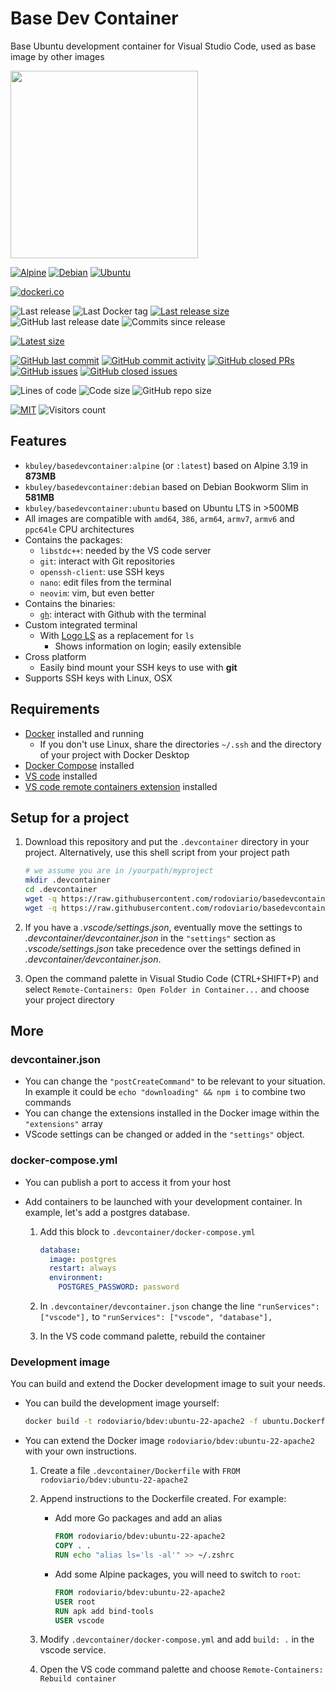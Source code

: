 # Base Dev Container

Base Ubuntu development container for Visual Studio Code, used as base image by other images

<img height="300" src="https://raw.githubusercontent.com/kbuley/basedevcontainer/master/title.svg">

[![Alpine](https://github.com/kbuley/basedevcontainer/actions/workflows/alpine.yml/badge.svg)](https://github.com/kbuley/basedevcontainer/actions/workflows/alpine.yml)
[![Debian](https://github.com/kbuley/basedevcontainer/actions/workflows/debian.yml/badge.svg)](https://github.com/kbuley/basedevcontainer/actions/workflows/debian.yml)
[![Ubuntu](https://github.com/kbuley/basedevcontainer/actions/workflows/ubuntu.yml/badge.svg)](https://github.com/kbuley/basedevcontainer/actions/workflows/ubuntu.yml)

[![dockeri.co](https://dockeri.co/image/kbuley/basedevcontainer)](https://hub.docker.com/r/kbuley/basedevcontainer)

![Last release](https://img.shields.io/github/release/kbuley/basedevcontainer?label=Last%20release)
![Last Docker tag](https://img.shields.io/docker/v/kbuley/basedevcontainer?sort=semver&label=Last%20Docker%20tag)
[![Last release size](https://img.shields.io/docker/image-size/kbuley/basedevcontainer?sort=semver&label=Last%20released%20image)](https://hub.docker.com/r/kbuley/basedevcontainer/tags?page=1&ordering=last_updated)
![GitHub last release date](https://img.shields.io/github/release-date/kbuley/basedevcontainer?label=Last%20release%20date)
![Commits since release](https://img.shields.io/github/commits-since/kbuley/basedevcontainer/latest?sort=semver)

[![Latest size](https://img.shields.io/docker/image-size/kbuley/basedevcontainer/latest?label=Latest%20image)](https://hub.docker.com/r/kbuley/basedevcontainer/tags)

[![GitHub last commit](https://img.shields.io/github/last-commit/kbuley/basedevcontainer.svg)](https://github.com/kbuley/basedevcontainer/commits/master)
[![GitHub commit activity](https://img.shields.io/github/commit-activity/y/kbuley/basedevcontainer.svg)](https://github.com/kbuley/basedevcontainer/graphs/contributors)
[![GitHub closed PRs](https://img.shields.io/github/issues-pr-closed/kbuley/basedevcontainer.svg)](https://github.com/kbuley/basedevcontainer/pulls?q=is%3Apr+is%3Aclosed)
[![GitHub issues](https://img.shields.io/github/issues/kbuley/basedevcontainer.svg)](https://github.com/kbuley/basedevcontainer/issues)
[![GitHub closed issues](https://img.shields.io/github/issues-closed/kbuley/basedevcontainer.svg)](https://github.com/kbuley/basedevcontainer/issues?q=is%3Aissue+is%3Aclosed)

![Lines of code](https://img.shields.io/tokei/lines/github/kbuley/basedevcontainer)
![Code size](https://img.shields.io/github/languages/code-size/kbuley/basedevcontainer)
![GitHub repo size](https://img.shields.io/github/repo-size/kbuley/basedevcontainer)

[![MIT](https://img.shields.io/github/license/kbuley/basedevcontainer)](https://github.com/kbuley/basedevcontainer/master/LICENSE)
![Visitors count](https://visitor-badge.laobi.icu/badge?page_id=basedevcontainer.readme)

## Features

- `kbuley/basedevcontainer:alpine` (or `:latest`) based on Alpine 3.19 in **873MB**
- `kbuley/basedevcontainer:debian` based on Debian Bookworm Slim in **581MB**
- `kbuley/basedevcontainer:ubuntu` based on Ubuntu LTS in >500MB
- All images are compatible with `amd64`, `386`, `arm64`, `armv7`, `armv6` and `ppc64le` CPU architectures
- Contains the packages:
  - `libstdc++`: needed by the VS code server
  - `git`: interact with Git repositories
  - `openssh-client`: use SSH keys
  - `nano`: edit files from the terminal
  - `neovim`: vim, but even better
- Contains the binaries:
  - [`gh`](https://github.com/cli/cli): interact with Github with the terminal
- Custom integrated terminal
  - With [Logo LS](https://github.com/Yash-Handa/logo-ls) as a replacement for `ls`
    - Shows information on login; easily extensible
- Cross platform
  - Easily bind mount your SSH keys to use with **git**
- Supports SSH keys with Linux, OSX

## Requirements

- [Docker](https://www.docker.com/products/docker-desktop) installed and running
  - If you don't use Linux, share the directories `~/.ssh` and the directory of your project with Docker Desktop
- [Docker Compose](https://docs.docker.com/compose/install/) installed
- [VS code](https://code.visualstudio.com/download) installed
- [VS code remote containers extension](https://marketplace.visualstudio.com/items?itemName=ms-vscode-remote.remote-containers) installed

## Setup for a project

1. Download this repository and put the `.devcontainer` directory in your project.
   Alternatively, use this shell script from your project path

   ```sh
   # we assume you are in /yourpath/myproject
   mkdir .devcontainer
   cd .devcontainer
   wget -q https://raw.githubusercontent.com/rodoviario/basedevcontainer/master/.devcontainer/devcontainer.json
   wget -q https://raw.githubusercontent.com/rodoviario/basedevcontainer/master/.devcontainer/docker-compose.yml
   ```

1. If you have a _.vscode/settings.json_, eventually move the settings to _.devcontainer/devcontainer.json_ in the `"settings"` section as _.vscode/settings.json_ take precedence over the settings defined in _.devcontainer/devcontainer.json_.
1. Open the command palette in Visual Studio Code (CTRL+SHIFT+P) and select `Remote-Containers: Open Folder in Container...` and choose your project directory

## More

### devcontainer.json

- You can change the `"postCreateCommand"` to be relevant to your situation. In example it could be `echo "downloading" && npm i` to combine two commands
- You can change the extensions installed in the Docker image within the `"extensions"` array
- VScode settings can be changed or added in the `"settings"` object.

### docker-compose.yml

- You can publish a port to access it from your host
- Add containers to be launched with your development container. In example, let's add a postgres database.

  1. Add this block to `.devcontainer/docker-compose.yml`

     ```yml
     database:
       image: postgres
       restart: always
       environment:
         POSTGRES_PASSWORD: password
     ```

  1. In `.devcontainer/devcontainer.json` change the line `"runServices": ["vscode"],` to `"runServices": ["vscode", "database"],`
  1. In the VS code command palette, rebuild the container

### Development image

You can build and extend the Docker development image to suit your needs.

- You can build the development image yourself:

  ```sh
  docker build -t rodoviario/bdev:ubuntu-22-apache2 -f ubuntu.Dockerfile  https://github.com/rodoviario/basedevcontainer.git
  ```

- You can extend the Docker image `rodoviario/bdev:ubuntu-22-apache2` with your own instructions.

  1. Create a file `.devcontainer/Dockerfile` with `FROM rodoviario/bdev:ubuntu-22-apache2`
  1. Append instructions to the Dockerfile created. For example:

     - Add more Go packages and add an alias

       ```Dockerfile
       FROM rodoviario/bdev:ubuntu-22-apache2
       COPY . .
       RUN echo "alias ls='ls -al'" >> ~/.zshrc
       ```

     - Add some Alpine packages, you will need to switch to `root`:

       ```Dockerfile
       FROM rodoviario/bdev:ubuntu-22-apache2
       USER root
       RUN apk add bind-tools
       USER vscode
       ```

  1. Modify `.devcontainer/docker-compose.yml` and add `build: .` in the vscode service.
  1. Open the VS code command palette and choose `Remote-Containers: Rebuild container`
